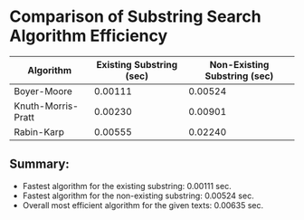 
# Comparison of Substring Search Algorithm Efficiency

| Algorithm           | Existing Substring (sec) | Non-Existing Substring (sec) |
|---------------------|--------------------------|------------------------------|
| Boyer-Moore         | 0.00111         | 0.00524         |
| Knuth-Morris-Pratt  | 0.00230               | 0.00901              |
| Rabin-Karp          | 0.00555         | 0.02240        |

## Summary:
- Fastest algorithm for the existing substring: 0.00111 sec.
- Fastest algorithm for the non-existing substring: 0.00524 sec.
- Overall most efficient algorithm for the given texts: 0.00635 sec.
